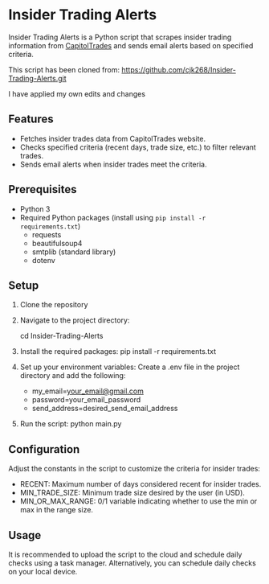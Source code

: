 # Insider Trading Alerts

Insider Trading Alerts is a Python script that scrapes insider trading information from [CapitolTrades](https://www.capitoltrades.com/) and sends email alerts based on specified criteria.

This script has been cloned from: https://github.com/cjk268/Insider-Trading-Alerts.git 

I have applied my own edits and changes

## Features

- Fetches insider trades data from CapitolTrades website.
- Checks specified criteria (recent days, trade size, etc.) to filter relevant trades.
- Sends email alerts when insider trades meet the criteria.

## Prerequisites

- Python 3
- Required Python packages (install using `pip install -r requirements.txt`)
  - requests
  - beautifulsoup4
  - smtplib (standard library)
  - dotenv

## Setup

1. Clone the repository

2. Navigate to the project directory:

    cd Insider-Trading-Alerts

3. Install the required packages:
    pip install -r requirements.txt

4. Set up your environment variables:
    Create a .env file in the project directory and add the following:
    - my_email=your_email@gmail.com
    - password=your_email_password
    - send_address=desired_send_email_address

5. Run the script:
    python main.py

## Configuration
Adjust the constants in the script to customize the criteria for insider trades:

- RECENT: Maximum number of days considered recent for insider trades.
- MIN_TRADE_SIZE: Minimum trade size desired by the user (in USD).
- MIN_OR_MAX_RANGE: 0/1 variable indicating whether to use the min or max in the range size.

## Usage
It is recommended to upload the script to the cloud and schedule daily checks using a task manager. Alternatively, you can schedule daily checks on your local device.
